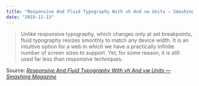 ```yaml
---
title: "Responsive And Fluid Typography With vh And vw Units — Smashing Magazine"
date: "2019-11-13"
---
```


> Unlike responsive typography, which changes only at set breakpoints, fluid typography resizes smoothly to match any device width. It is an intuitive option for a web in which we have a practically infinite number of screen sizes to support. Yet, for some reason, it is still used far less than responsive techniques.

Source: _[Responsive And Fluid Typography With vh And vw Units — Smashing Magazine](https://www.smashingmagazine.com/2016/05/fluid-typography/)_
